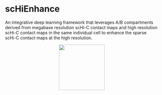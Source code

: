 # scHiEnhance
An integrative deep learning framework that leverages A/B compartments derived from megabase resolution scHi-C contact maps and high resolution scHi-C contact maps in the same individual cell to enhance the sparse scHi-C contact maps at the high resolution.
<div align=center><img width="150" height="150" src="https://github.com/AmyTanJ/scHiEnhance/tree/main/figs/Workflow.png"/></div>


